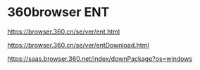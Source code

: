 # 360browser ENT

https://browser.360.cn/se/ver/ent.html

https://browser.360.cn/se/ver/entDownload.html

https://saas.browser.360.net/index/downPackage?os=windows
